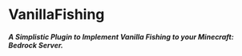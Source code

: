 # VanillaFishing
##### A Simplistic Plugin to Implement Vanilla Fishing to your Minecraft: Bedrock Server.
